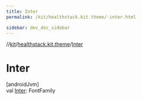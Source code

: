 ```yaml
---
title: Inter
permalink: /kit/healthstack.kit.theme/-inter.html

sidebar: dev_doc_sidebar
---
```

//[kit](../../kit.html)/[healthstack.kit.theme](index.html)/[Inter](-inter.html)



# Inter



[androidJvm]\
val [Inter](-inter.html): FontFamily




